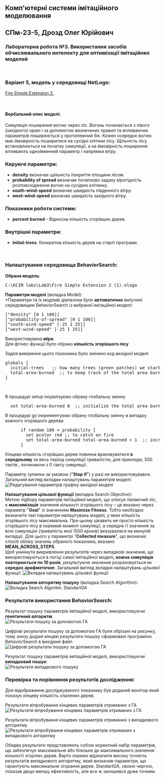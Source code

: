 ## Комп'ютерні системи імітаційного моделювання
## СПм-23-5, **Дрозд Олег Юрійович**
### Лабораторна робота №**3**. Використання засобів обчислювального интелекту для оптимізації імітаційних моделей

<br>

### Варіант 5, модель у середовищі NetLogo:
[Fire Simple Extension 2.](http://www.netlogoweb.org/launch#http://www.netlogoweb.org/assets/modelslib/IABM%20Textbook/chapter%203/Fire%20Extensions/Fire%20Simple%20Extension%202.nlogo)

<br>

#### Вербальний опис моделі:

Симуляція поширення вогню через ліс. Вогонь починається з лівого (західного) краю і за допомогою визначених правил та впливаючих параметрів поширюється у протилежний бік. Кожен осередок вогню має ймовірність поширитися на сусідні клітини лісу. Щільність лісу встановлюється на початку симуляції, а на ймовірність поширення впливають однойменний параметр і напрямки вітру.

### Керуючі параметри:
- **density** визначає щільність покриття площини лісом.
- **probability of spread** визначае початково задану вірогідність розповсюдження вогню на сусідню клітинку.
- **south-wind-speed** визначає швидкість південного вітру.
- **west-wind-speed** визначає швидкість західного вітру.

### Показники роботи системи:
- **percent burned** - Відносна кількість сгорівших дерев.

### Внутрішні параметри:
- **initial-trees**. Конкретна кількість дерев на старті програми.

<br>

### Налаштування середовища BehaviorSearch:

**Обрана модель**:
<pre>
C:\KCIM_labs\Lab3\Fire Simple Extension 2 (1).nlogo
</pre>

**Параметри моделі** (вкладка Model):  
*Параметри та їх модливі діапазони були **автоматично** вилучені середовищем BehaviorSearch із вибраної імітаційної моделі:

<pre>
["density" [0 1 100]]
["probability-of-spread" [0 1 100]]
["south-wind-speed" [-25 1 25]]
["west-wind-speed" [-25 1 25]]
</pre>

Використовувана **міра**:  
Для фітнес-функції  було обрано **кількість згорівшого лісу**

Задля вимірення цього показника було змінено код вихідної моделі

<pre>
globals [
  initial-trees   ;; how many trees (green patches) we started with
  total-area-burned  ;; to keep track of the total area burned
]
</pre>

</br>

В процедурі setup ініціалізуємо обрану глобальну змінну
<pre>
  set total-area-burned 0  ;; initialize the total area burned
</pre>

В процедурі go інкрементуємо обрану глобальну змінну в випадку кожного згорівшого дерева
<pre>
      if random 100 < probability [
        set pcolor red ;; to catch on fire
        set total-area-burned total-area-burned + 1  ;; increase the total area burned
      ]
</pre>


Кінцева кількість сгорівших дерев повинна враховуватися **в середньому** за весь період симуляції тривалістю, *для приклада*, 500 тактів , починаючи з 0 такту симуляції.  

Параметр зупинки за умовою ("**Stop if**") у разі не використовувався.  
Загальний вигляд вкладки налаштувань параметрів моделі:
![Редагування параметрів графіку вихідної моделі](image.png)

**Налаштування цільової функції** (вкладка Search Objective):  
Метою підбору параметрів імітаційної моделі, що описує палаючий ліс, є **максимізація** значення кількості згорівшого лісу – це вказано через параметр "**Goal**" зі значенням **Maximize Fitness**. Тобто необхідно визначити такі параметри налаштувань моделі, у яких кількість згорівшого лісу максимальна. При цьому цікавить не просто кількість сгорівшого лісу в окремий момент симуляції, а середнє її значення за всю симуляцію (тривалість якої (500 кроків) вказувалася на минулій вкладці). Для цього у параметрі "**Collected measure**", що визначає спосіб обліку значень обраного показника, вказано **MEAN_ACROSS_STEPS**.  
Щоб уникнути викривлення результатів через випадкові значення, що використовуються в логіці самої імітаційної моделі, **кожна симуляція повторюється по 10 разів**, результуюче значення розраховується як **середнє арифметичне**. 
Загальний вигляд вкладки налаштувань цільової функції:
![Вкладка налаштувань цільової функції](image-1.png)

**Налаштування алгоритму пошуку** (вкладка Search Algorithm):  
![Вкладка Search Algoritm. StandartGA](image-2.png)
<br>

### Результати використання BehaviorSearch:

Результат пошуку параметрів імітаційної моделі, використовуючи **генетичний алгоритм**:  
![Результати пошуку за допомогою ГА](image-3.png)

Цифрові результати пошуку за допомогою ГА були обрізані на рисунку, тому знизу додані кінцеві результати пошуку сформовані програмою BehaviorSearch в вихідний файл
![Цифрові результати пошуку за допомогою ГА](image-4.png)

Результат пошуку параметрів імітаційної моделі, використовуючи **випадковий пошук**:  
![Результати випадкового пошуку](image-5.png)


### Перевірка та порівняння результатів дослідження:

Для відображення досліджуваного показнику був доданий монітор який показує кінцеву кількість спалених дерев.

Результати віпробування кінцевих параметрів отриманих з ГА
![Результати віпробування кінцевих параметрів отриманих з ГА](image-6.png)

Результати віпробування кінцевих параметрів отриманих з випадкового алгоритму
![Результати віпробування кінцевих параметрів отриманих з випадкового алгоритму](image-7.png)

Обидва результати представляють собою коректний набір параметрів, що забезпечує максимальне або близьке до максимального значення кількості згорілих дерев. Варто окремо відзначити високу точність результатів випадкового алгоритму, який визначив параметри, що гарантують максимальне згорання дерев. StandartGA, своєю чергою, показав дещо меншу ефективність, але все ж залишився дуже точним.
